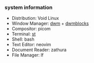 ### system information
- Distribution: Void Linux
- Window Manager: [dwm](https://github.com/awbhum/dwm) + [dwmblocks](https://github.com/awbhum/dwmblocks)
- Compositor: picom
- Terminal: [st](https://github.com/awbhum/st)
- Shell: bash
- Text Editor: neovim
- Document Reader: zathura
- File Manager: lf
